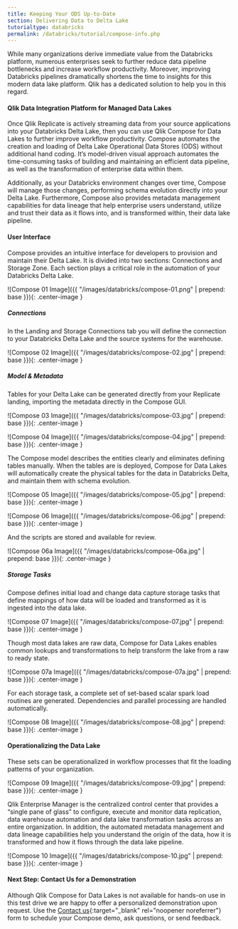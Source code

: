 ```yaml
---
title: Keeping Your ODS Up-to-Date
section: Delivering Data to Delta Lake
tutorialtype: databricks
permalink: /databricks/tutorial/compose-info.php
---
```


While many organizations derive immediate value from the Databricks platform, 
numerous enterprises seek to further reduce data pipeline bottlenecks and increase 
workflow productivity. Moreover, improving Databricks pipelines dramatically 
shortens the time to insights for this modern data lake platform. Qlik has a 
dedicated solution to help you in this regard.

#### Qlik Data Integration Platform for Managed Data Lakes

Once Qlik Replicate is actively streaming data from your source applications into your 
Databricks Delta Lake, then you can use Qlik Compose for Data Lakes to further 
improve workflow productivity. Compose automates the creation and loading of Delta 
Lake Operational Data Stores (ODS) without additional hand coding. It’s model-driven 
visual approach automates the time-consuming tasks of building and maintaining an 
efficient data pipeline, as well as the transformation of enterprise data within them. 

Additionally, as your Databricks environment changes over time, Compose will 
manage those changes, performing schema evolution directly into your Delta Lake. 
Furthermore, Compose also provides metadata management capabilities for data lineage 
that help enterprise users understand, utilize and trust their data as it flows into, 
and is transformed within, their data lake pipeline.

#### User Interface

Compose provides an intuitive interface for developers to provision and maintain 
their Delta Lake. It is divided into two sections: Connections and Storage Zone. 
Each section plays a critical role in the automation of your Databricks Delta Lake.

![Compose 01 Image]({{ "/images/databricks/compose-01.png" | prepend: base }}){: .center-image }

##### Connections

In the Landing and Storage Connections tab you will define the connection to your 
Databricks Delta Lake and the source systems for the warehouse. 

![Compose 02 Image]({{ "/images/databricks/compose-02.jpg" | prepend: base }}){: .center-image }

##### Model & Metadata

Tables for your Delta Lake can be generated directly from your Replicate landing, 
importing the metadata directly in the Compose GUI. 

![Compose 03 Image]({{ "/images/databricks/compose-03.jpg" | prepend: base }}){: .center-image }

![Compose 04 Image]({{ "/images/databricks/compose-04.jpg" | prepend: base }}){: .center-image }

The Compose model describes the entities clearly and eliminates defining tables 
manually. When the tables are is deployed, Compose for Data Lakes will automatically 
create the physical tables for the data in Databricks Delta, and maintain them 
with schema evolution.

![Compose 05 Image]({{ "/images/databricks/compose-05.jpg" | prepend: base }}){: .center-image }

![Compose 06 Image]({{ "/images/databricks/compose-06.jpg" | prepend: base }}){: .center-image }

And the scripts are stored and available for review.

![Compose 06a Image]({{ "/images/databricks/compose-06a.jpg" | prepend: base }}){: .center-image }


##### Storage Tasks

Compose defines initial load and change data capture storage tasks that define 
mappings of how data will be loaded and transformed as it is ingested into the 
data lake. 

![Compose 07 Image]({{ "/images/databricks/compose-07.jpg" | prepend: base }}){: .center-image }

Though most data lakes are raw data, Compose for Data Lakes enables common lookups 
and transformations to help transform the lake from a raw to ready state.

![Compose 07a Image]({{ "/images/databricks/compose-07a.jpg" | prepend: base }}){: .center-image }

For each storage task, a complete set of set-based scalar spark load routines 
are generated. Dependencies and parallel processing are handled automatically.

![Compose 08 Image]({{ "/images/databricks/compose-08.jpg" | prepend: base }}){: .center-image }


#### Operationalizing the Data Lake

These sets can be operationalized in workflow processes that fit the loading patterns 
of your organization.  

![Compose 09 Image]({{ "/images/databricks/compose-09.jpg" | prepend: base }}){: .center-image }


Qlik Enterprise Manager is the centralized control center that provides a 
“single pane of glass” to configure, execute and monitor data replication, 
data warehouse automation and data lake transformation tasks across an entire 
organization. In addition, the automated metadata management and data lineage 
capabilities help you understand the origin of the data, how it is transformed 
and how it flows through the data lake pipeline.

![Compose 10 Image]({{ "/images/databricks/compose-10.jpg" | prepend: base }}){: .center-image }

#### Next Step: Contact Us for a Demonstration

Although Qlik Compose for Data Lakes is not available for hands-on use in this test
drive we are happy to offer a personalized demonstration upon request. Use the
[Contact us](https://www.qlik.com/us/try-or-buy/buy-now?campaignid=7013z000000jSeg){:target="_blank" rel="noopener noreferrer"}
form to schedule your Compose demo, ask questions, or send feedback.
